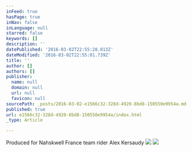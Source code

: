 ```yaml
---
inFeed: true
hasPage: true
inNav: false
inLanguage: null
starred: false
keywords: []
description: ''
datePublished: '2016-03-02T22:55:28.813Z'
dateModified: '2016-03-02T22:55:01.739Z'
title: ''
author: []
authors: []
publisher:
  name: null
  domain: null
  url: null
  favicon: null
sourcePath: _posts/2016-03-02-e1566c32-328d-4920-8bd8-150550e9954a.md
published: true
url: e1566c32-328d-4920-8bd8-150550e9954a/index.html
_type: Article

---
```

Produced for Nahskwell France team rider Alex Kersaudy
![](https://the-grid-user-content.s3-us-west-2.amazonaws.com/ba376616-4db6-4577-b584-fb9518c70693.jpg)
![](https://the-grid-user-content.s3-us-west-2.amazonaws.com/08db47cf-de39-4c39-b879-599faac5ac51.jpg)